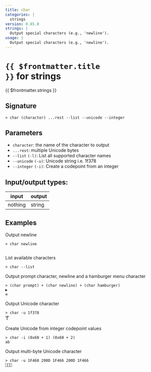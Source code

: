 ```yaml
---
title: char
categories: |
  strings
version: 0.85.0
strings: |
  Output special characters (e.g., 'newline').
usage: |
  Output special characters (e.g., 'newline').
---
```

<!-- This file is automatically generated. Please edit the command in https://github.com/nushell/nushell instead. -->

# <code>{{ $frontmatter.title }}</code> for strings

<div class='command-title'>{{ $frontmatter.strings }}</div>

## Signature

```> char (character) ...rest --list --unicode --integer```

## Parameters

 -  `character`: the name of the character to output
 -  `...rest`: multiple Unicode bytes
 -  `--list` `(-l)`: List all supported character names
 -  `--unicode` `(-u)`: Unicode string i.e. 1f378
 -  `--integer` `(-i)`: Create a codepoint from an integer


## Input/output types:

| input   | output |
| ------- | ------ |
| nothing | string |

## Examples

Output newline
```shell
> char newline


```

List available characters
```shell
> char --list

```

Output prompt character, newline and a hamburger menu character
```shell
> (char prompt) + (char newline) + (char hamburger)
▶
≡
```

Output Unicode character
```shell
> char -u 1f378
🍸
```

Create Unicode from integer codepoint values
```shell
> char -i (0x60 + 1) (0x60 + 2)
ab
```

Output multi-byte Unicode character
```shell
> char -u 1F468 200D 1F466 200D 1F466
👨‍👦‍👦
```

